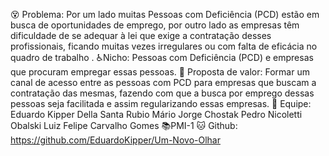 😵 Problema:
Por um lado muitas Pessoas com Deficiência (PCD) estão em busca de oportunidades de emprego, por outro lado as empresas têm dificuldade de se adequar à lei que exige a contratação desses profissionais, ficando muitas vezes irregulares ou com falta de eficácia no quadro de trabalho .
♿Nicho:
Pessoas com Deficiência (PCD) e empresas que procuram empregar essas pessoas.
🎁 Proposta de valor:
Formar um canal de acesso entre as pessoas com PCD para empresas que buscam a contratação das mesmas, fazendo com que a busca por emprego dessas pessoas seja facilitada e assim regularizando essas empresas.
💪 Equipe:
Eduardo Kipper Della Santa Rubio
Mário Jorge Chostak
Pedro Nicoletti Obalski
Luiz Felipe Carvalho Gomes
📚PMI-1
🐱 Github: https://github.com/EduardoKipper/Um-Novo-Olhar
